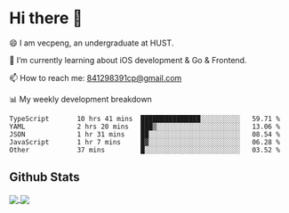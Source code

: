 
# Hi there 👋
😄 I am vecpeng, an undergraduate at HUST.

🌱 I’m currently learning about iOS development & Go & Frontend.

📫 How to reach me: 841298391cp@gmail.com

📊 My weekly development breakdown
<!--START_SECTION:waka-->

```text
TypeScript       10 hrs 41 mins  ███████████████░░░░░░░░░░   59.71 %
YAML             2 hrs 20 mins   ███▒░░░░░░░░░░░░░░░░░░░░░   13.06 %
JSON             1 hr 31 mins    ██░░░░░░░░░░░░░░░░░░░░░░░   08.54 %
JavaScript       1 hr 7 mins     █▓░░░░░░░░░░░░░░░░░░░░░░░   06.28 %
Other            37 mins         █░░░░░░░░░░░░░░░░░░░░░░░░   03.52 %
```

<!--END_SECTION:waka-->

## Github Stats
<a href="https://github.com/anuraghazra/github-readme-stats">
  <img align="center" src="https://github-readme-stats.vercel.app/api?username=vecpeng&count_private=true&hide=stars" />
</a>
<a href="https://github.com/anuraghazra/convoychat">
  <img align="center" src="https://github-readme-stats.vercel.app/api/top-langs/?username=vecpeng&layout=compact" />
</a>

